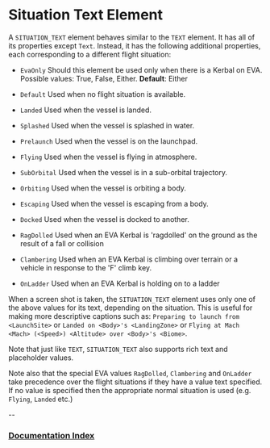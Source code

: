 # Situation Text Element

A `SITUATION_TEXT` element behaves similar to the `TEXT` element. It has all of its properties except `Text`. Instead, it has the following additional properties, each corresponding to a different flight situation:

* `EvaOnly` Should this element be used only when there is a Kerbal on EVA. Possible values: True, False, Either. __Default__: Either

* `Default` Used when no flight situation is available.
* `Landed` Used when the vessel is landed.
* `Splashed` Used when the vessel is splashed in water.
* `Prelaunch` Used when the vessel is on the launchpad.
* `Flying` Used when the vessel is flying in atmosphere.
* `SubOrbital` Used when the vessel is in a sub-orbital trajectory.
* `Orbiting` Used when the vessel is orbiting a body.
* `Escaping` Used when the vessel is escaping from a body.
* `Docked` Used when the vessel is docked to another.

* `RagDolled` Used when an EVA Kerbal is 'ragdolled' on the ground as the result of a fall or collision
* `Clambering` Used when an EVA Kerbal is climbing over terrain or a vehicle in response to the 'F' climb key.
* `OnLadder` Used when an EVA Kerbal is holding on to a ladder

When a screen shot is taken, the `SITUATION_TEXT` element uses only one of the above values for its text, depending on the situation. This is useful for making more descriptive captions such as: `Preparing to launch from <LaunchSite>` or `Landed on <Body>'s <LandingZone>` or `Flying at Mach <Mach> (<Speed>) <Altitude> over <Body>'s <Biome>`.

Note that just like `TEXT`, `SITUATION_TEXT` also supports rich text and placeholder values.

Note also that the special EVA values `RagDolled`, `Clambering` and `OnLadder` take precedence over the flight situations if they have a value text specified. If no value is specified then the appropriate normal situation is used (e.g. `Flying`, `Landed` etc.)

--
### [Documentation Index](../README.md)